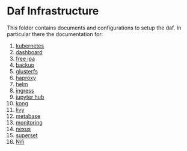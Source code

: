 # Daf Infrastructure

This folder contains documents and configurations to setup the daf.
In particular there the documentation for:

1. [kubernetes](./pages/kubernetes.md)
2. [dashboard](./pages/dashboard.md)
3. [free ipa](./pages/freeipa.md)
4. [backup](./pages/backup.md)
5. [glusterfs](,/pages/glusterfs.md)
6. [haproxy](./pages/haproxy.md)
7. [helm](./pages/helm.md)
8. [ingress](./pages/ingress.md)
9. [jupyter hub](./pages/jupyter.md)
10. [kong](./pages/kong.md)
11. [livy](./pages/livy.md)
12. [metabase](./pages/metabase.md)
13. [monitoring](./pages/monitoring.md)
14. [nexus](./pages/nexus.md)
15. [superset](./pages/superset.md)
16. [Nifi](./pages/nifi.md)

